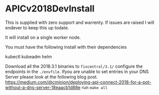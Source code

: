 # APICv2018DevInstall

This is supplied with zero support and warrenty. If issues are raised I will endever to keep this up todate.

It will install on a single worker node.

You must have the following install with their dependencies

kubectl
kubeadm
helm


Download all the 2018.3.1 binaries to `fixcentral/3.1/`
configure the endpoints in the `./envfile`. Ifyou are unable to set entries in your DNS Server please look at the following blog post. https://medium.com/@cminion/deploying-api-connect-2018-for-a-pot-without-a-dns-server-18eaacb1d88e 
run `make all`

